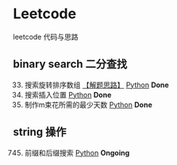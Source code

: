 # Leetcode
leetcode 代码与思路
## binary search 二分查找
33. 搜索旋转排序数组 
[【解题思路】](https://github.com/pipixiaox/Leetcode/blob/main/biSearch/searchInsert.md)
[Python](https://github.com/pipixiaox/Leetcode/blob/main/biSearch/targetSearch.py) __Done__
35. 搜索插入位置 [Python](https://github.com/pipixiaox/Leetcode/blob/main/biSearch/searchInsert.py) __Done__
1482. 制作m束花所需的最少天数 [Python](https://github.com/pipixiaox/Leetcode/blob/main/biSearch/bloomDay.py) __Done__
## string 操作
745. 前缀和后缀搜索 [Python](https://github.com/pipixiaox/Leetcode/blob/main/biSearch/wordFilter.py) __Ongoing__
